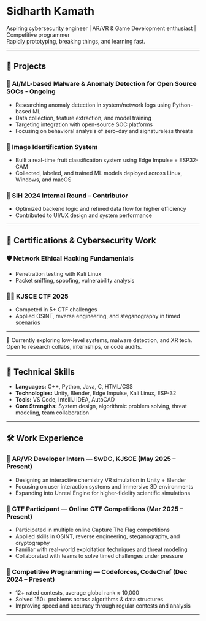 # Sidharth Kamath

Aspiring cybersecurity engineer | AR/VR & Game Development enthusiast | Competitive programmer  
Rapidly prototyping, breaking things, and learning fast.

---

## 🔬 Projects

### 📡 AI/ML-based Malware & Anomaly Detection for Open Source SOCs - Ongoing
- Researching anomaly detection in system/network logs using Python-based ML  
- Data collection, feature extraction, and model training  
- Targeting integration with open-source SOC platforms  
- Focusing on behavioral analysis of zero-day and signatureless threats

### 🎯 Image Identification System
- Built a real-time fruit classification system using Edge Impulse + ESP32-CAM  
- Collected, labeled, and trained ML models deployed across Linux, Windows, and macOS

### 🧩 SIH 2024 Internal Round – Contributor
- Optimized backend logic and refined data flow for higher efficiency  
- Contributed to UI/UX design and system performance

---

## 📜 Certifications & Cybersecurity Work

### 🛡️ Network Ethical Hacking Fundamentals
- Penetration testing with Kali Linux  
- Packet sniffing, spoofing, vulnerability analysis

### 🕵️‍♂️ KJSCE CTF 2025
- Competed in 5+ CTF challenges  
- Applied OSINT, reverse engineering, and steganography in timed scenarios

---

🧭 Currently exploring low-level systems, malware detection, and XR tech. Open to research collabs, internships, or code audits.

---

## 🧠 Technical Skills

- **Languages:** C++, Python, Java, C, HTML/CSS  
- **Technologies:** Unity, Blender, Edge Impulse, Kali Linux, ESP-32  
- **Tools:** VS Code, IntelliJ IDEA, AutoCAD  
- **Core Strengths:** System design, algorithmic problem solving, threat modeling, team collaboration

---

## 🛠️ Work Experience

### 🔹 AR/VR Developer Intern — SwDC, KJSCE (May 2025 – Present)
- Designing an interactive chemistry VR simulation in Unity + Blender  
- Focusing on user interaction systems and immersive 3D environments  
- Expanding into Unreal Engine for higher-fidelity scientific simulations

### 🔹 CTF Participant — Online CTF Competitions (Mar 2025 – Present)
- Participated in multiple online Capture The Flag competitions  
- Applied skills in OSINT, reverse engineering, steganography, and cryptography  
- Familiar with real-world exploitation techniques and threat modeling  
- Collaborated with teams to solve timed challenges under pressure

### 🔹 Competitive Programming — Codeforces, CodeChef (Dec 2024 – Present)
- 12+ rated contests, average global rank ≈ 10,000  
- Solved 150+ problems across algorithms & data structures  
- Improving speed and accuracy through regular contests and analysis

---
